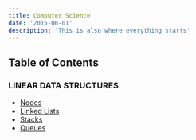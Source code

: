 ```yaml
---
title: Computer Science
date: '2015-06-01'
description: 'This is also where everything starts'
---
```


## Table of Contents

### LINEAR DATA STRUCTURES

- [Nodes](#nodes)
- [Linked Lists](#link-lists)
- [Stacks](#stacks)
- [Queues](#queues)
